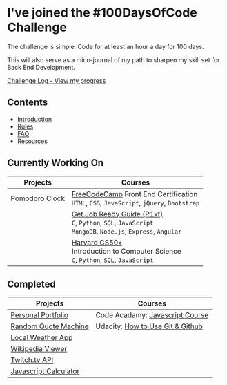 # I've joined the #100DaysOfCode Challenge

The challenge is simple: Code for at least an hour a day for 100 days.

This will also serve as a mico-journal of my path to sharpen my skill set for Back End Development.

[Challenge Log - View my progress](log.md)

## Contents
* [Introduction](introduction.md)
* [Rules](rules.md)
* [FAQ](FAQ.md)
* [Resources](resources.md)

## Currently Working On

Projects | Courses 
---------| ------- 
Pomodoro Clock | [FreeCodeCamp](https://www.freecodecamp.org/) Front End Certification<br /> `HTML`, `CSS`, `JavaScript`, `jQuery`, `Bootstrap` 
<br /> | [Get Job Ready Guide (P1xt)](get-job-ready.md) <br /> `C`, `Python`, `SQL`, `JavaScript`<br /> `MongoDB`, `Node.js`, `Express`, `Angular` 
<br /> | [Harvard CS50x](https://courses.edx.org/courses/course-v1:HarvardX+CS50+X/) <br /> Introduction to Computer Science<br /> `C`, `Python`, `SQL`, `JavaScript`

## Completed

Projects | Courses 
---------| ------- 
[Personal Portfolio](https://github.com/cndragn/portfolio) | Code Acadamy: [Javascript Course](https://www.codecademy.com/learn/javascript) 
[Random Quote Machine](https://github.com/cndragn/advice-generator) | Udacity: [How to Use Git & Github](https://in.udacity.com/course/how-to-use-git-and-github--ud775/) 
[Local Weather App](https://github.com/cndragn/local-weather) | <br /> 
[Wikipedia Viewer](https://github.com/cndragn/wiki-viewer) | <br /> 
[Twitch.tv API](https://github.com/cndragn/twitch-tv) | <br /> 
[Javascript Calculator](https://github.com/cndragn/javascript-calculator) | <br />
  
